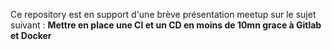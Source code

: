 Ce repository est en support d'une brève présentation meetup sur le sujet suivant :
**Mettre en place une CI et un CD en moins de 10mn grace à Gitlab et Docker**